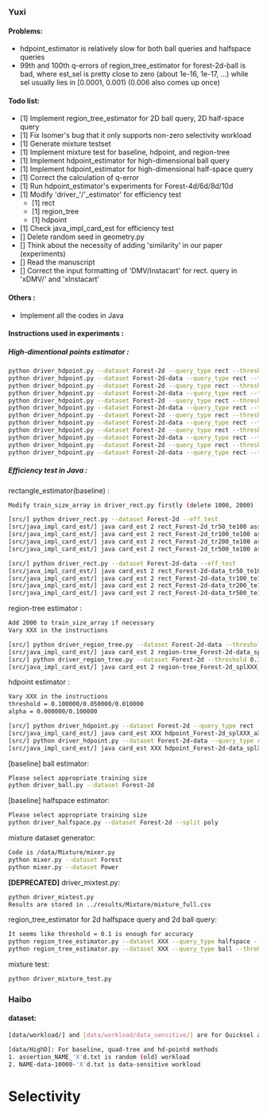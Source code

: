 ### Yuxi
#### Problems:
* hdpoint_estimator is relatively slow for both ball queries and halfspace queries
* 99th and 100th q-errors of region_tree_estimator for forest-2d-ball is bad, where est_sel is pretty close to zero (about 1e-16, 1e-17, ...) while sel usually lies in [0.0001, 0.001) (0.006 also comes up once)
#### Todo list:
* [1] Implement region_tree_estimator for 2D ball query, 2D half-space query
* [1] Fix Isomer's bug that it only supports non-zero selectivity workload
* [1] Generate mixture testset
* [1] Implement mixture test for baseline, hdpoint, and region-tree
* [1] Implement hdpoint_estimator for high-dimensional ball query
* [1] Implement hdpoint_estimator for high-dimensional half-space query
* [1] Correct the calculation of q-error
* [1] Run hdpoint_estimator's experiments for Forest-4d/6d/8d/10d
* [1] Modify 'driver_'/'_estimator' for efficiency test
    - [1] rect
    - [1] region_tree
    - [1] hdpoint
* [1] Check java_impl_card_est for efficiency test
* [] Delete random seed in geometry.py
* [] Think about the necessity of adding 'similarity' in our paper (experiments)
* [] Read the manuscript
* [] Correct the input formatting of 'DMV/Instacart' for rect. query in 'xDMV/' and 'xInstacart'

#### Others :
* Implement all the codes in Java

#### Instructions used in experiments :
##### High-dimentional points estimator :
```bash
python driver_hdpoint.py --dataset Forest-2d --query_type rect --threshold 0.1 --alpha 0.1 --output_pre hdpoint/forest_2d_0.1_a0.1
python driver_hdpoint.py --dataset Forest-2d-data --query_type rect --threshold 0.1 --alpha 0.1 --output_pre hdpoint/new_forest_2d_0.1_a0.1
python driver_hdpoint.py --dataset Forest-2d --query_type rect --threshold 0.1 --alpha 0.0 --output_pre hdpoint/forest_2d_0.1_a0.0
python driver_hdpoint.py --dataset Forest-2d-data --query_type rect --threshold 0.1 --alpha 0.0 --output_pre hdpoint/new_forest_2d_0.1_a0.0
python driver_hdpoint.py --dataset Forest-2d --query_type rect --threshold 0.05 --alpha 0.1 --output_pre hdpoint/forest_2d_0.05_a0.1
python driver_hdpoint.py --dataset Forest-2d-data --query_type rect --threshold 0.05 --alpha 0.1 --output_pre hdpoint/new_forest_2d_0.05_a0.1
python driver_hdpoint.py --dataset Forest-2d --query_type rect --threshold 0.05 --alpha 0.0 --output_pre hdpoint/forest_2d_0.05_a0.0
python driver_hdpoint.py --dataset Forest-2d-data --query_type rect --threshold 0.05 --alpha 0.0 --output_pre hdpoint/new_forest_2d_0.05_a0.0
python driver_hdpoint.py --dataset Forest-2d --query_type rect --threshold 0.01 --alpha 0.1 --output_pre hdpoint/forest_2d_0.01_a0.1
python driver_hdpoint.py --dataset Forest-2d-data --query_type rect --threshold 0.01 --alpha 0.1 --output_pre hdpoint/new_forest_2d_0.01_a0.1
python driver_hdpoint.py --dataset Forest-2d --query_type rect --threshold 0.01 --alpha 0.0 --output_pre hdpoint/forest_2d_0.01_a0.0
python driver_hdpoint.py --dataset Forest-2d-data --query_type rect --threshold 0.01 --alpha 0.0 --output_pre hdpoint/new_forest_2d_0.01_a0.0
```

##### Efficiency test in Java :

rectangle_estimator(baseline) :
```bash
Modify train_size_array in driver_rect.py firstly (delete 1000, 2000)

[src/] python driver_rect.py --dataset Forest-2d --eff_test
[src/java_impl_card_est/] java card_est 2 rect_Forest-2d_tr50_te100 assertion_forest_2d
[src/java_impl_card_est/] java card_est 2 rect_Forest-2d_tr100_te100 assertion_forest_2d
[src/java_impl_card_est/] java card_est 2 rect_Forest-2d_tr200_te100 assertion_forest_2d
[src/java_impl_card_est/] java card_est 2 rect_Forest-2d_tr500_te100 assertion_forest_2d

[src/] python driver_rect.py --dataset Forest-2d-data --eff_test
[src/java_impl_card_est/] java card_est 2 rect_Forest-2d-data_tr50_te100 forest-data-2100-2d
[src/java_impl_card_est/] java card_est 2 rect_Forest-2d-data_tr100_te100 forest-data-2100-2d
[src/java_impl_card_est/] java card_est 2 rect_Forest-2d-data_tr200_te100 forest-data-2100-2d
[src/java_impl_card_est/] java card_est 2 rect_Forest-2d-data_tr500_te100 forest-data-2100-2d
```

region-tree estimator :
```bash
Add 2000 to train_size_array if necessary
Vary XXX in the instructions

[src/] python driver_region_tree.py --dataset Forest-2d-data --threshold 0.1 --eff_test
[src/java_impl_card_est/] java card_est 2 region-tree_Forest-2d-data_splXXX_bXXX_trXXX_teXXX forest-data-2100-2d
[src/] python driver_region_tree.py --dataset Forest-2d --threshold 0.1 --eff_test
[src/java_impl_card_est/] java card_est 2 region-tree_Forest-2d_splXXX_bXXX_trXXX_teXXX assertion_forest_2d
```

hdpoint estimator :
```bash
Vary XXX in the instructions
threshold = 0.100000/0.050000/0.010000
alpha = 0.000000/0.100000

[src/] python driver_hdpoint.py --dataset Forest-2d --query_type rect --threshold XXX --alpha XXX --eff_test
[src/java_impl_card_est/] java card_est XXX hdpoint_Forest-2d_splXXX_aXXX_trXXX_te100 assertion_forest_2d
[src/] python driver_hdpoint.py --dataset Forest-2d-data --query_type rect --threshold XXX --alpha XXX --eff_test
[src/java_impl_card_est/] java card_est XXX hdpoint_Forest-2d-data_splXXX_aXXX_trXXX_te100 forest-data-2100-2d
```

[baseline] ball estimator:
```bash
Please select appropriate training size
python driver_ball.py --dataset Forest-2d
```

[baseline] halfspace estimator:
```bash
Please select appropriate training size
python driver_halfspace.py --dataset Forest-2d --split poly
```

mixture dataset generator:
```bash
Code is /data/Mixture/mixer.py
python mixer.py --dataset Forest
python mixer.py --dataset Power
```

**[DEPRECATED]** driver_mixtest.py:
```bash
python driver_mixtest.py
Results are stored in ../results/Mixture/mixture_full.csv
```

region_tree_estimator for 2d halfspace query and 2d ball query:
```bash
It seems like threshold = 0.1 is enough for accuracy
python region_tree_estimator.py --dataset XXX --query_type halfspace --threshold XXX
python region_tree_estimator.py --dataset XXX --query_type ball --threhold XXX
```

mixture test:
```bash
python driver_mixture_test.py
```

### Haibo
#### dataset:
```bash
[data/workload/] and [data/workload/data_sensitive/] are for Quicksel and Isomer

[data/HighD]: For baseline, quad-tree and hd-pointd methods
1. assertion_NAME_'X'd.txt is random (old) workload
2. NAME-data-10000-'X'd.txt is data-sensitive workload
```
# Selectivity
